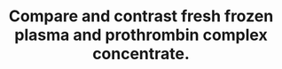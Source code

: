 ---
title: "Compare and contrast fresh frozen plasma and prothrombin complex concentrate."
entityType: SAQ
exam: PEX
college: CICM
year: 2019
sitting: A
question: 3
passRate: 10
EC_expectedDomains:
- "Useful headings included preparation and administration, dose, indications and adverse effects. Not many candidates knew the dose of FFP, and few were able to describe the preparation/production of the product. Few candidates knew the factors available from either product."
EC_errorsCommon:
- "Very few answers included details on prothrombin complex concentrate which meant it was difficult to score well. Commonly missed was the need for ABO typing for FFP and that Prothrombin complex concentrate did not require this."
---